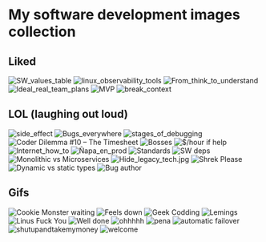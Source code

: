 My software development images collection
==========================================

Liked
-------

![SW_values_table](SW_values_table.jpg)
![linux_observability_tools](linux_perf_tools_full.svg)
![From_think_to_understand](From_think_to_understand.jpg)
![Ideal_real_team_plans](Ideal_real_team_plans.png)
![MVP](MVP.png)
![break_context](break_context.jpg)


LOL (laughing out loud)
-------------------------
![side_effect](LOL/side_effect.jpg)
![Bugs_everywhere](LOL/Bugs_everywhere.jpg)
![stages_of_debugging](LOL/stages_of_debugging.jpg)
![Coder Dilemma #10 – The Timesheet](LOL/timesheet.jpg)
![Bosses](LOL/Bosses.gif)
![$/hour if help](LOL/Cost.jpg)
![Internet_how_to](LOL/Internet_how_to.jpg)
![Ñapa_en_prod](LOL/Ñapa_en_prod.jpg)
![Standards](LOL/Standards.png)
![SW deps](LOL/dependency.png)
![Monolithic vs Microservices](LOL/Monolithic_vs_microservices.jpg)
![Hide_legacy_tech.jpg](LOL/Hide_legacy_tech.jpg)
![Shrek Please](LOL/Please.jpg)
![Dynamic vs static types](LOL/dynamic_vs_static_types.jpg)
![Bug author](LOL/bug_author.jpg)

Gifs
------

![Cookie Monster waiting](gifs/Cookie_Monster_waiting.gif)
![Feels down](gifs/Feels_down.gif)
![Geek Codding](gifs/Geek_Codding.gif)
![Lemings](gifs/Lemings.gif)
![Linus Fuck You](gifs/Linus_Fuck_You.gif)
![Well done](gifs/Well_done.gif)
![ohhhhh](gifs/ohhhhh.gif)
![pena](gifs/pena.gif)
![automatic failover](gifs/automatic-failover.gif)
![shutupandtakemymoney](gifs/shutupandtakemymoney.gif)
![welcome](gifs/welcome.gif)
